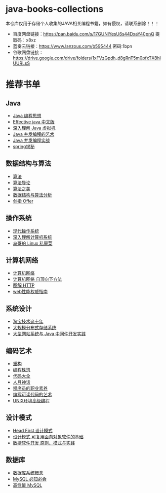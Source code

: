 # java-books-collections
本仓库仅用于存储个人收集的JAVA相关编程书籍，如有侵权，请联系删除！！！

- 百度网盘链接：https://pan.baidu.com/s/17GUNlYesU6s44DxaY40pnQ 提取码：x8xz 
- 蓝奏云链接：https://www.lanzous.com/b595444 密码:1bpn
- 谷歌网盘链接：https://drive.google.com/drive/folders/1xFVzGpdh_d8gRnT5m0pfxTX8hlUURLsS

# 推荐书单

## Java

- [Java 编程思想](https://book.douban.com/subject/2130190/)
- [Effective java 中文版](https://book.douban.com/subject/3360807/)
- [深入理解 Java 虚拟机](https://book.douban.com/subject/24722612/)
- [Java 并发编程的艺术](https://book.douban.com/subject/26591326/)
- [Java 并发编程实战](https://book.douban.com/subject/10484692/)
- [spring揭秘](https://book.douban.com/subject/3897837/)

## 数据结构与算法

- [算法](https://book.douban.com/subject/19952400/)
- [算法导论](https://book.douban.com/subject/20432061/)
- [算法之美](https://book.douban.com/subject/30155731/)
- [数据结构与算法分析](https://book.douban.com/subject/3351237/)
- [剑指 Offer](https://book.douban.com/subject/25910559/)

## 操作系统

- [现代操作系统](https://book.douban.com/subject/3852290/)
- [深入理解计算机系统](https://book.douban.com/subject/26912767/)
- [鸟哥的 Linux 私房菜](https://book.douban.com/subject/4889838/)
  
## 计算机网络

- [计算机网络](https://book.douban.com/subject/2970300/)
- [计算机网络 自顶向下方法](https://book.douban.com/subject/1391207/)
- [图解 HTTP](https://book.douban.com/subject/25863515/)
- [web性能权威指南](https://book.douban.com/subject/25856314/)

## 系统设计

- [淘宝技术这十年](https://book.douban.com/subject/24335672/)
- [大规模分布式存储系统](https://book.douban.com/subject/25723658/)
- [大型网站系统与 Java 中间件开发实践](https://book.douban.com/subject/25867042/)

## 编码艺术

- [重构](https://book.douban.com/subject/4262627/)
- [编程珠玑](https://book.douban.com/subject/3227098/)
- [代码大全](https://book.douban.com/subject/1477390/)
- [人月神话](https://book.douban.com/subject/1102259/)
- [程序员的职业素养](https://book.douban.com/subject/11614538/)
- [编写可读代码的艺术](https://book.douban.com/subject/10797189/)
- [UNIX环境高级编程](https://book.douban.com/subject/1788421/)

## 设计模式

- [Head First 设计模式](https://book.douban.com/subject/2243615/)
- [设计模式 可复用面向对象软件的基础](https://book.douban.com/subject/1052241/)
- [敏捷软件开发 原则、模式与实践](https://book.douban.com/subject/1140457/)

## 数据库

- [数据库系统概念](https://book.douban.com/subject/10548379/)
- [MySQL 必知必会](https://book.douban.com/subject/3354490/)
- [高性能 MySQL](https://book.douban.com/subject/23008813/)
